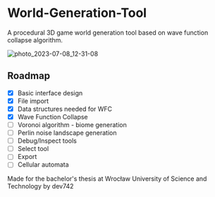 # World-Generation-Tool
A procedural 3D game world generation tool based on wave function collapse algorithm. 

![photo_2023-07-08_12-31-08](https://github.com/DEV742/World-Generation-Tool/assets/32599868/8d0ea993-c707-404a-b99b-d0eddfa44e48)

## Roadmap
- [X] Basic interface design
- [X] File import
- [X] Data structures needed for WFC
- [X] Wave Function Collapse
- [ ] Voronoi algorithm - biome generation
- [ ] Perlin noise landscape generation
- [ ] Debug/Inspect tools
- [ ] Select tool
- [ ] Export
- [ ] Cellular automata

Made for the bachelor's thesis at Wrocław University of Science and Technology by dev742
